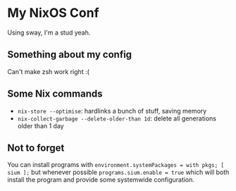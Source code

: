 # My NixOS Conf

Using sway, I'm a stud yeah.


## Something about my config

Can't make zsh work right :(

## Some Nix commands

- `nix-store --optimise`: hardlinks a bunch of stuff, saving memory
- `nix-collect-garbage --delete-older-than 1d`: delete all generations older than 1 day

## Not to forget

You can install programs with `environment.systemPackages = with pkgs; [ sium ];` but whenever possible `programs.sium.enable = true` which will both install the program and provide some systemwide configuration.